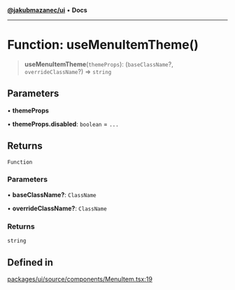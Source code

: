 [**@jakubmazanec/ui**](../README.md) • **Docs**

---

# Function: useMenuItemTheme()

> **useMenuItemTheme**(`themeProps`): (`baseClassName`?, `overrideClassName`?) => `string`

## Parameters

• **themeProps**

• **themeProps.disabled**: `boolean` = `...`

## Returns

`Function`

### Parameters

• **baseClassName?**: `ClassName`

• **overrideClassName?**: `ClassName`

### Returns

`string`

## Defined in

[packages/ui/source/components/MenuItem.tsx:19](https://github.com/jakubmazanec/tools/blob/3137813ef46c72d3c081751f960a2aa2c61ad567/packages/ui/source/components/MenuItem.tsx#L19)
